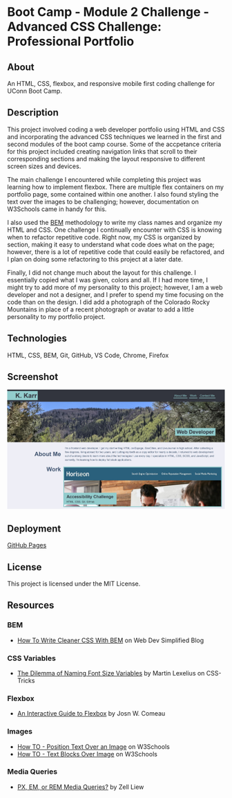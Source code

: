 # Boot Camp - Module 2 Challenge - Advanced CSS Challenge: Professional Portfolio

## About

An HTML, CSS, flexbox, and responsive mobile first coding challenge for UConn Boot Camp.

## Description

This project involved coding a web developer portfolio using HTML and CSS and incorporating the advanced CSS techniques we learned in the first and second modules of the boot camp course. Some of the accpetance criteria for this project included creating navigation links that scroll to their corresponding sections and making the layout responsive to different screen sizes and devices.

The main challenge I encountered while completing this project was learning how to implement flexbox. There are multiple flex containers on my portfolio page, some contained within one another. I also found styling the text over the images to be challenging; however, documentation on W3Schools came in handy for this.

I also used the [BEM](https://getbem.com/) methodology to write my class names and organize my HTML and CSS. One challenge I continually encounter with CSS is knowing when to refactor repetitive code. Right now, my CSS is organized by section, making it easy to understand what code does what on the page; however, there is a lot of repetitive code that could easily be refactored, and I plan on doing some refactoring to this project at a later date.

Finally, I did not change much about the layout for this challenge. I essentially copied what I was given, colors and all. If I had more time, I might try to add more of my personality to this project; however, I am a web developer and not a designer, and I prefer to spend my time focusing on the code than on the design. I did add a photograph of the Colorado Rocky Mountains in place of a recent photograph or avatar to add a little personality to my portfolio project.

## Technologies

HTML, CSS, BEM, Git, GitHub, VS Code, Chrome, Firefox

## Screenshot

![README Screenshot](assets/images/readme-screenshot.jpg)

## Deployment

[GitHub Pages](https://kkarrwrites.github.io/boot-camp-module-02-challenge/)

## License

This project is licensed under the MIT License.

## Resources

### BEM

- [How To Write Cleaner CSS With BEM](https://blog.webdevsimplified.com/2020-05/bem/) on Web Dev Simplified Blog

### CSS Variables

- [The Dilemma of Naming Font Size Variables](https://css-tricks.com/the-dilemma-of-naming-font-size-variables/) by Martin Lexelius on CSS-Tricks

### Flexbox

- [An Interactive Guide to Flexbox](https://www.joshwcomeau.com/css/interactive-guide-to-flexbox/) by Josn W. Comeau

### Images

- [How TO - Position Text Over an Image](https://www.w3schools.com/howto/howto_css_image_text.asp) on W3Schools
- [How TO - Text Blocks Over Image](https://www.w3schools.com/howto/howto_css_image_text_blocks.asp) on W3Schools

### Media Queries

- [PX, EM, or REM Media Queries?](https://zellwk.com/blog/media-query-units/) by Zell Liew
